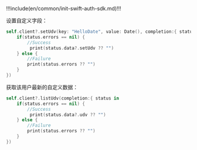 !!!include(en/common/init-swift-auth-sdk.md)!!!

设置自定义字段：

```swift
self.client?.setUdv(key: "HelloDate", value: Date(), completion:{ status in
    if(status.errors == nil) {
        //Success
         print(status.data?.setUdv ?? "")
    } else {
        //Failure
        print(status.errors ?? "")
    }
})
```

获取该用户最新的自定义数据：

```swift
self.client?.listUdv(completion:{ status in
    if(status.errors == nil) {
        //Success
         print(status.data?.udv ?? "")
    } else {
        //Failure
        print(status.errors ?? "")
    }
})
```
